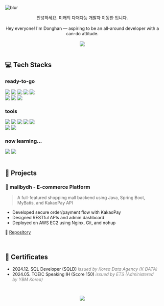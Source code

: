 ![blur](https://capsule-render.vercel.app/api?type=blur&height=300&color=gradient&text=Donghan's_Github&strokeWidth=2&section=footer&reversal=true&fontAlign=50&stroke=E0E0E0&fontSize=55&textBg=false)

<div align="center">
  안녕하세요. 미래의 다재다능 개발자 이동한 입니다. <br><br>
  Hey everyone! I'm Donghan — aspiring to be an all-around developer with a can-do attitude. <br><br>
  <img src="https://img.shields.io/badge/codebydh@gmail.com-EA4335?style=for-the-badge&logo=gmail&logoColor=white">
</div>


<br>


## 💻 Tech Stacks

### ready-to-go
<div>
  <img src="https://img.shields.io/badge/java-b07219?style=for-the-badge&logoColor=white">
  <img src="https://img.shields.io/badge/spring-6DB33F?style=for-the-badge&logo=spring&logoColor=white">
  <img src="https://img.shields.io/badge/spring_boot-6DB33F?style=for-the-badge&logo=springboot&logoColor=white">
  <img src="https://img.shields.io/badge/mysql-4479A1?style=for-the-badge&logo=mysql&logoColor=white">
  <img src="https://img.shields.io/badge/AWS-232F3E?style=for-the-badge&logo=amazonwebservices&logoColor=white"> <br>
  <img src="https://img.shields.io/badge/html-E34F26?style=for-the-badge&logo=html5&logoColor=white"> 
  <img src="https://img.shields.io/badge/css-1572B6?style=for-the-badge&logo=css3&logoColor=white"> 
  <img src="https://img.shields.io/badge/javascript-F7DF1E?style=for-the-badge&logo=javascript&logoColor=black">
</div>

### tools
<div>
  <img src="https://img.shields.io/badge/eclipse-2C2255?style=for-the-badge&logo=eclipseide&logoColor=white"> 
  <img src="https://img.shields.io/badge/intellij-000000?style=for-the-badge&logo=intellijidea&logoColor=white"> 
  <img src="https://img.shields.io/badge/dbeaver-382923?style=for-the-badge&logo=dbeaver&logoColor=white">
  <img src="https://img.shields.io/badge/git-F05032?style=for-the-badge&logo=git&logoColor=white">
  <img src="https://img.shields.io/badge/github-181717?style=for-the-badge&logo=github&logoColor=white"> <br>
  <img src="https://img.shields.io/badge/notion-000000?style=for-the-badge&logo=notion&logoColor=white"> 
  <img src="https://img.shields.io/badge/confluence-172B4D?style=for-the-badge&logo=confluence&logoColor=white"> 
</div>

### now learning...
<div>
  <img src="https://img.shields.io/badge/react-61DAFB?style=for-the-badge&logo=react&logoColor=black">
  <img src="https://img.shields.io/badge/typescript-3178C6?style=for-the-badge&logo=typescript&logoColor=white">
</div>


<br>


## 📁 Projects

### 🛒 mallbydh - E-commerce Platform
> A full-featured shopping mall backend using Java, Spring Boot, MyBatis, and KakaoPay API

- Developed secure order/payment flow with KakaoPay
- Designed RESTful APIs and admin dashboard
- Deployed on AWS EC2 using Nginx, Git, and nohup

🔗 [Repository](https://github.com/codebydh/mallbydh)


<br>


## 📜 Certificates
- 2024.12. SQL Developer (SQLD) <span style="color:gray;"><i>issued by Korea Data Agency (K-DATA)</i></span>
- 2024.05. TOEIC Speaking IH (Score 150) <span style="color:gray;"><i>issued by ETS (Administered by YBM Korea)</i></span>


<br>


<p align="center">
  <a href="https://hits.sh/github.com/codebydh/">
    <img src="https://hits.sh/github.com/codebydh.svg?color=blue&labelColor=gray&label=Visitors&logo=github">
  </a>
</p>

